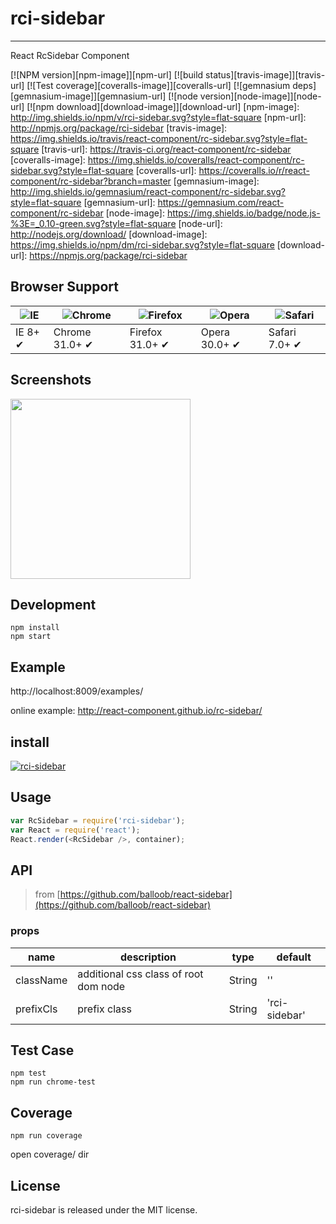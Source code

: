 # rci-sidebar
---

React RcSidebar Component


[![NPM version][npm-image]][npm-url]
[![build status][travis-image]][travis-url]
[![Test coverage][coveralls-image]][coveralls-url]
[![gemnasium deps][gemnasium-image]][gemnasium-url]
[![node version][node-image]][node-url]
[![npm download][download-image]][download-url]
[npm-image]: http://img.shields.io/npm/v/rci-sidebar.svg?style=flat-square
[npm-url]: http://npmjs.org/package/rci-sidebar
[travis-image]: https://img.shields.io/travis/react-component/rc-sidebar.svg?style=flat-square
[travis-url]: https://travis-ci.org/react-component/rc-sidebar
[coveralls-image]: https://img.shields.io/coveralls/react-component/rc-sidebar.svg?style=flat-square
[coveralls-url]: https://coveralls.io/r/react-component/rc-sidebar?branch=master
[gemnasium-image]: http://img.shields.io/gemnasium/react-component/rc-sidebar.svg?style=flat-square
[gemnasium-url]: https://gemnasium.com/react-component/rc-sidebar
[node-image]: https://img.shields.io/badge/node.js-%3E=_0.10-green.svg?style=flat-square
[node-url]: http://nodejs.org/download/
[download-image]: https://img.shields.io/npm/dm/rci-sidebar.svg?style=flat-square
[download-url]: https://npmjs.org/package/rci-sidebar


## Browser Support

|![IE](https://raw.github.com/alrra/browser-logos/master/internet-explorer/internet-explorer_48x48.png) | ![Chrome](https://raw.github.com/alrra/browser-logos/master/chrome/chrome_48x48.png) | ![Firefox](https://raw.github.com/alrra/browser-logos/master/firefox/firefox_48x48.png) | ![Opera](https://raw.github.com/alrra/browser-logos/master/opera/opera_48x48.png) | ![Safari](https://raw.github.com/alrra/browser-logos/master/safari/safari_48x48.png)|
| --- | --- | --- | --- | --- |
| IE 8+ ✔ | Chrome 31.0+ ✔ | Firefox 31.0+ ✔ | Opera 30.0+ ✔ | Safari 7.0+ ✔ |

## Screenshots

<img src="" width="288"/>


## Development

```
npm install
npm start
```

## Example

http://localhost:8009/examples/

online example: http://react-component.github.io/rc-sidebar/


## install

[![rci-sidebar](https://nodei.co/npm/rci-sidebar.png)](https://npmjs.org/package/rci-sidebar)


## Usage

```js
var RcSidebar = require('rci-sidebar');
var React = require('react');
React.render(<RcSidebar />, container);
```

## API

> from [https://github.com/balloob/react-sidebar](https://github.com/balloob/react-sidebar)

### props

| name     | description    | type     | default      |
|----------|----------------|----------|--------------|
|className | additional css class of root dom node | String | '' |
|prefixCls | prefix class | String | 'rci-sidebar' |

## Test Case

```
npm test
npm run chrome-test
```

## Coverage

```
npm run coverage
```

open coverage/ dir

## License

rci-sidebar is released under the MIT license.
